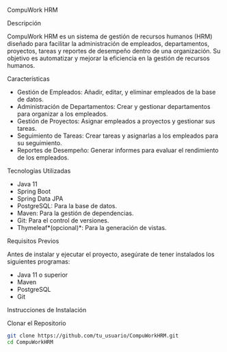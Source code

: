  CompuWork HRM

Descripción

CompuWork HRM es un sistema de gestión de recursos humanos (HRM) diseñado para facilitar la administración de empleados, departamentos, proyectos, tareas y reportes de desempeño dentro de una organización. Su objetivo es automatizar y mejorar la eficiencia en la gestión de recursos humanos.

 Características

- Gestión de Empleados: Añadir, editar, y eliminar empleados de la base de datos.
- Administración de Departamentos: Crear y gestionar departamentos para organizar a los empleados.
- Gestión de Proyectos: Asignar empleados a proyectos y gestionar sus tareas.
- Seguimiento de Tareas: Crear tareas y asignarlas a los empleados para su seguimiento.
- Reportes de Desempeño: Generar informes para evaluar el rendimiento de los empleados.

Tecnologías Utilizadas

- Java 11
- Spring Boot
- Spring Data JPA
- PostgreSQL: Para la base de datos.
- Maven: Para la gestión de dependencias.
- Git: Para el control de versiones.
- Thymeleaf*(opcional)*: Para la generación de vistas.

 Requisitos Previos

Antes de instalar y ejecutar el proyecto, asegúrate de tener instalados los siguientes programas:

- Java 11 o superior
- Maven
- PostgreSQL
- Git

 Instrucciones de Instalación

 Clonar el Repositorio

```bash
git clone https://github.com/tu_usuario/CompuWorkHRM.git
cd CompuWorkHRM
